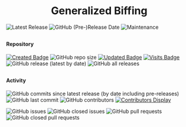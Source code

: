<div align="center"><h1>Generalized Biffing</h1>
</div>

![Latest Release](https://img.shields.io/github/v/release/SpellholdStudio/generalized_biffing?include_prereleases&color=gold)
![GitHub (Pre-)Release Date](https://img.shields.io/github/release-date-pre/SpellholdStudio/generalized_biffing?color=gold)
![Maintenance](https://img.shields.io/static/v1?label=maintained%3F&message=yes&color=greenlight&style=plastic)

## 

#### Repository
[![Created Badge](https://badges.pufler.dev/created/SpellholdStudio/generalized_biffing?style=plastic)](https://badges.pufler.dev)
![GitHub repo size](https://img.shields.io/github/repo-size/SpellholdStudio/generalized_biffing?style=plastic)
[![Updated Badge](https://badges.pufler.dev/updated/SpellholdStudio/generalized_biffing?style=plastic)](https://badges.pufler.dev)
[![Visits Badge](https://badges.pufler.dev/visits/SpellholdStudio/generalized_biffing?color=cyan&style=plastic)](https://badges.pufler.dev)
![GitHub release (latest by date)](https://img.shields.io/github/downloads/SpellholdStudio/generalized_biffing/latest/total?color=gold&style=plastic)
![GitHub all releases](https://img.shields.io/github/downloads/SpellholdStudio/generalized_biffing/total?label=out%20of&color=yellow&style=plastic)

## 

#### Activity
![GitHub commits since latest release (by date including pre-releases)](https://img.shields.io/github/commits-since/SpellholdStudio/generalized_biffing/latest/master?include_prereleases&style=plastic)
![GitHub last commit](https://img.shields.io/github/last-commit/SpellholdStudio/generalized_biffing?color=cyan&style=plastic) 
![GitHub contributors](https://img.shields.io/github/contributors/SpellholdStudio/generalized_biffing?color=blueviolet&style=plastic) [![Contributors Display](https://badges.pufler.dev/contributors/SpellholdStudio/generalized_biffing?size=30&padding=5&bots=true)](https://badges.pufler.dev)

![GitHub issues](https://img.shields.io/github/issues/SpellholdStudio/generalized_biffing?color=red&style=plastic)
![GitHub closed issues](https://img.shields.io/github/issues-closed/SpellholdStudio/generalized_biffing?color=blue&style=plastic)
![GitHub pull requests](https://img.shields.io/github/issues-pr/SpellholdStudio/generalized_biffing?style=plastic)
![GitHub closed pull requests](https://img.shields.io/github/issues-pr-closed/SpellholdStudio/generalized_biffing?color=blue&style=plastic)
